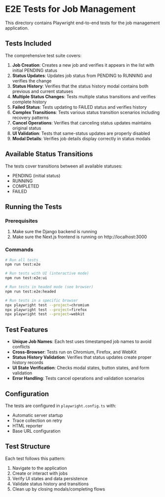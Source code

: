 # E2E Tests for Job Management

This directory contains Playwright end-to-end tests for the job management application.

## Tests Included

The comprehensive test suite covers:

1. **Job Creation**: Creates a new job and verifies it appears in the list with initial PENDING status
2. **Status Updates**: Updates job status from PENDING to RUNNING and verifies the change
3. **Status History**: Verifies that the status history modal contains both previous and current statuses
4. **Multiple Status Changes**: Tests multiple status transitions and verifies complete history
5. **Failed Status**: Tests updating to FAILED status and verifies history
6. **Complex Transitions**: Tests various status transition scenarios including recovery patterns
7. **Cancel Operations**: Verifies that canceling status updates maintains original status
8. **UI Validation**: Tests that same-status updates are properly disabled
9. **Modal Details**: Verifies job details display correctly in status modals

## Available Status Transitions

The tests cover transitions between all available statuses:
- PENDING (initial status)
- RUNNING
- COMPLETED
- FAILED

## Running the Tests

### Prerequisites
1. Make sure the Django backend is running
2. Make sure the Next.js frontend is running on http://localhost:3000

### Commands
```bash
# Run all tests
npm run test:e2e

# Run tests with UI (interactive mode)
npm run test:e2e:ui

# Run tests in headed mode (see browser)
npm run test:e2e:headed

# Run tests in a specific browser
npx playwright test --project=chromium
npx playwright test --project=firefox
npx playwright test --project=webkit
```

## Test Features

- **Unique Job Names**: Each test uses timestamped job names to avoid conflicts
- **Cross-Browser**: Tests run on Chromium, Firefox, and WebKit
- **Status History Validation**: Verifies that status updates create proper history records
- **UI State Verification**: Checks modal states, button states, and form validation
- **Error Handling**: Tests cancel operations and validation scenarios

## Configuration

The tests are configured in `playwright.config.ts` with:
- Automatic server startup
- Trace collection on retry
- HTML reporter
- Base URL configuration

## Test Structure

Each test follows this pattern:
1. Navigate to the application
2. Create or interact with jobs
3. Verify UI states and data persistence
4. Validate status history and transitions
5. Clean up by closing modals/completing flows